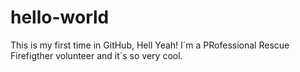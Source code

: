 # hello-world
This is my first time in GitHub, Hell Yeah!
I´m a PRofessional Rescue Firefigther volunteer and it´s so very cool.
